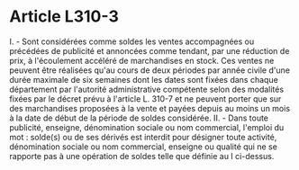 # Article L310-3

I. - Sont considérées comme soldes les ventes accompagnées ou précédées de publicité et annoncées comme tendant, par une réduction de prix, à l'écoulement accéléré de marchandises en stock.   Ces ventes ne peuvent être réalisées qu'au cours de deux périodes par année civile d'une durée maximale de six semaines dont les dates sont fixées dans chaque département par l'autorité administrative compétente selon des modalités fixées par le décret prévu à l'article L. 310-7 et ne peuvent porter que sur des marchandises proposées à la vente et payées depuis au moins un mois à la date de début de la période de soldes considérée.   II. - Dans toute publicité, enseigne, dénomination sociale ou nom commercial, l'emploi du mot : solde(s) ou de ses dérivés est interdit pour désigner toute activité, dénomination sociale ou nom commercial, enseigne ou qualité qui ne se rapporte pas à une opération de soldes telle que définie au I ci-dessus.